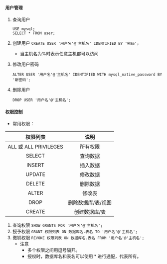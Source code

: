 #### 用户管理
1. 查询用户
   ```mysql
   USE mysql;
   SELECT * FROM user;
   ```
   
2. 创建用户
   `CREATE USER '用户名'@'主机名' IDENTIFIED BY '密码';`
   + 当主机名为%时表示任意主机都可以访问
3. 修改用户密码
   
   `ALTER USER '用户名'@'主机名' IDENTIFIED WITH mysql_native_password BY '新密码';`
4. 删除用户
   
   `DROP USER '用户名'@'主机名';`
#### 权限控制

+ 常用权限：

|       权限列表        |        说明        |
| :-------------------: | :----------------: |
| ALL 或 ALL PRIVILEGES |      所有权限      |
|        SELECT         |      查询数据      |
|        INSERT         |      插入数据      |
|        UPDATE         |      修改数据      |
|        DELETE         |      删除数据      |
|         ALTER         |       修改表       |
|         DROP          | 删除数据库/表/视图 |
|        CREATE         |   创建数据库/表    |

1. 查询权限
   `SHOW GRANTS FOR '用户名'@'主机名';`
2. 授予权限
   `GRANT 权限列表 ON 数据库名.表名 TO '用户名'@'主机名';`
3. 撤销权限
   `REVOKE 权限列表 ON 数据库名.表名 FROM '用户名'@'主机名';`
   + 注意
     + 多个权限之间用逗号隔开。
     + 授权时，数据库名和表名可以使用 * 进行通配，代表所有。